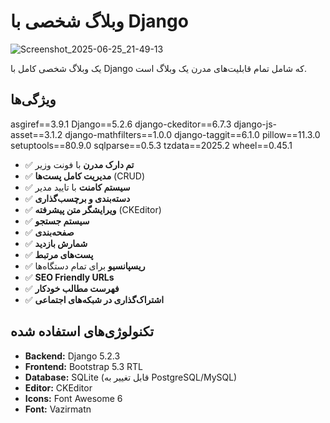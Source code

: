# وبلاگ شخصی با Django
![Screenshot_2025-06-25_21-49-13](https://github.com/user-attachments/assets/ec3470d1-8f73-40bc-a7b1-9693168f574c)

یک وبلاگ شخصی کامل با Django که شامل تمام قابلیت‌های مدرن یک وبلاگ است.

## ویژگی‌ها
asgiref==3.9.1
Django==5.2.6
django-ckeditor==6.7.3
django-js-asset==3.1.2
django-mathfilters==1.0.0
django-taggit==6.1.0
pillow==11.3.0
setuptools==80.9.0
sqlparse==0.5.3
tzdata==2025.2
wheel==0.45.1

- ✅ **تم دارک مدرن** با فونت وزیر
- ✅ **مدیریت کامل پست‌ها** (CRUD)
- ✅ **سیستم کامنت** با تایید مدیر
- ✅ **دسته‌بندی و برچسب‌گذاری**
- ✅ **ویرایشگر متن پیشرفته** (CKEditor)
- ✅ **سیستم جستجو**
- ✅ **صفحه‌بندی**
- ✅ **شمارش بازدید**
- ✅ **پست‌های مرتبط**
- ✅ **ریسپانسیو** برای تمام دستگاه‌ها
- ✅ **SEO Friendly URLs**
- ✅ **فهرست مطالب خودکار**
- ✅ **اشتراک‌گذاری در شبکه‌های اجتماعی**

## تکنولوژی‌های استفاده شده

- **Backend:** Django 5.2.3
- **Frontend:** Bootstrap 5.3 RTL
- **Database:** SQLite (قابل تغییر به PostgreSQL/MySQL)
- **Editor:** CKEditor
- **Icons:** Font Awesome 6
- **Font:** Vazirmatn

